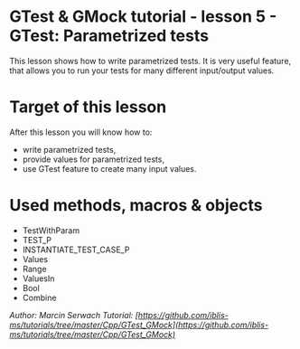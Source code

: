# GTest & GMock tutorial - lesson 5 - GTest: Parametrized tests
This lesson shows how to write parametrized tests. It is very useful feature, that allows you to run your tests for many different input/output values.

# Target of this lesson
After this lesson you will know how to:
- write parametrized tests,
- provide values for parametrized tests,
- use GTest feature to create many input values.

# Used methods, macros & objects
- TestWithParam
- TEST_P
- INSTANTIATE_TEST_CASE_P
- Values
- Range
- ValuesIn
- Bool
- Combine


*Author: Marcin Serwach*
*Tutorial: [https://github.com/iblis-ms/tutorials/tree/master/Cpp/GTest_GMock](https://github.com/iblis-ms/tutorials/tree/master/Cpp/GTest_GMock)*
